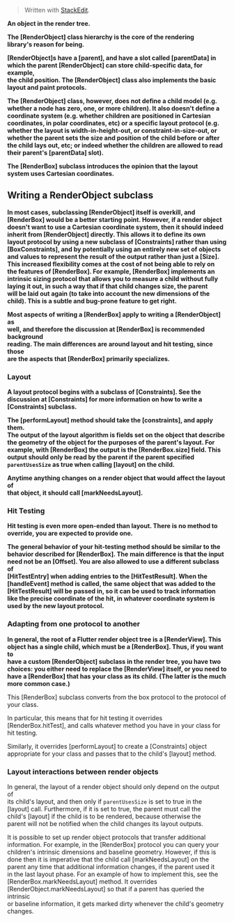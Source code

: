 


> Written with [StackEdit](https://stackedit.io/).

 

  **An object in the render tree.**  
  
 **The [RenderObject] class hierarchy is the core of the rendering  
 library's reason for being.**  
  
 **[RenderObject]s have a [parent], and have a slot called [parentData] in  
 which the parent [RenderObject] can store child-specific data, for example,  
 the child position. The [RenderObject] class also implements the basic  
 layout and paint protocols.**  
  
 **The [RenderObject] class, however, does not define a child model (e.g.  
 whether a node has zero, one, or more children). It also doesn't define a  
 coordinate system (e.g. whether children are positioned in Cartesian  
 coordinates, in polar coordinates, etc) or a specific layout protocol (e.g.  
 whether the layout is width-in-height-out, or constraint-in-size-out, or  
 whether the parent sets the size and position of the child before or after  
 the child lays out, etc; or indeed whether the children are allowed to read  
 their parent's [parentData] slot).**  
  
 **The [RenderBox] subclass introduces the opinion that the layout  
 system uses Cartesian coordinates.**  
  
 ## Writing a RenderObject subclass  
  
 **In most cases, subclassing [RenderObject] itself is overkill, and  
 [RenderBox] would be a better starting point. However, if a render object  
 doesn't want to use a Cartesian coordinate system, then it should indeed  
 inherit from [RenderObject] directly. This allows it to define its own  
 layout protocol by using a new subclass of [Constraints] rather than using  
 [BoxConstraints], and by potentially using an entirely new set of objects  
 and values to represent the result of the output rather than just a [Size].  
 This increased flexibility comes at the cost of not being able to rely on  
 the features of [RenderBox]. For example, [RenderBox] implements an  
 intrinsic sizing protocol that allows you to measure a child without fully  
 laying it out, in such a way that if that child changes size, the parent  
 will be laid out again (to take into account the new dimensions of the  
 child). This is a subtle and bug-prone feature to get right.**  
  
 **Most aspects of writing a [RenderBox] apply to writing a [RenderObject] as  
 well, and therefore the discussion at [RenderBox] is recommended background  
 reading. The main differences are around layout and hit testing, since those  
 are the aspects that [RenderBox] primarily specializes.**  
  
 ### Layout  
  
 **A layout protocol begins with a subclass of [Constraints]. See the  
 discussion at [Constraints] for more information on how to write a  
 [Constraints] subclass.**  
  
 **The [performLayout] method should take the [constraints], and apply them.  
 The output of the layout algorithm is fields set on the object that describe  
 the geometry of the object for the purposes of the parent's layout. For  
 example, with [RenderBox] the output is the [RenderBox.size] field. This  
 output should only be read by the parent if the parent specified  
 `parentUsesSize` as true when calling [layout] on the child.**  
  
 **Anytime anything changes on a render object that would affect the layout of  
 that object, it should call [markNeedsLayout].**  
  
 ### Hit Testing  
  
 **Hit testing is even more open-ended than layout. There is no method to  
 override, you are expected to provide one.**  
  
 **The general behavior of your hit-testing method should be similar to the  
 behavior described for [RenderBox]. The main difference is that the input  
 need not be an [Offset]. You are also allowed to use a different subclass of  
 [HitTestEntry] when adding entries to the [HitTestResult]. When the  
 [handleEvent] method is called, the same object that was added to the  
 [HitTestResult] will be passed in, so it can be used to track information  
 like the precise coordinate of the hit, in whatever coordinate system is  
 used by the new layout protocol.**  
  
 ### Adapting from one protocol to another  
  
 **In general, the root of a Flutter render object tree is a [RenderView]. This  
 object has a single child, which must be a [RenderBox]. Thus, if you want to  
 have a custom [RenderObject] subclass in the render tree, you have two  
 choices: you either need to replace the [RenderView] itself, or you need to  
 have a [RenderBox] that has your class as its child. (The latter is the much  
 more common case.)**  
  
 This [RenderBox] subclass converts from the box protocol to the protocol of  
 your class.  
  
 In particular, this means that for hit testing it overrides  
 [RenderBox.hitTest], and calls whatever method you have in your class for  
 hit testing.  
  
 Similarly, it overrides [performLayout] to create a [Constraints] object  
 appropriate for your class and passes that to the child's [layout] method.  
  
 ### Layout interactions between render objects  
  
 In general, the layout of a render object should only depend on the output of  
 its child's layout, and then only if `parentUsesSize` is set to true in the  
 [layout] call. Furthermore, if it is set to true, the parent must call the  
 child's [layout] if the child is to be rendered, because otherwise the  
 parent will not be notified when the child changes its layout outputs.  
  
 It is possible to set up render object protocols that transfer additional  
 information. For example, in the [RenderBox] protocol you can query your  
 children's intrinsic dimensions and baseline geometry. However, if this is  
 done then it is imperative that the child call [markNeedsLayout] on the  
 parent any time that additional information changes, if the parent used it  
 in the last layout phase. For an example of how to implement this, see the  
 [RenderBox.markNeedsLayout] method. It overrides  
 [RenderObject.markNeedsLayout] so that if a parent has queried the intrinsic  
 or baseline information, it gets marked dirty whenever the child's geometry  
 changes.
<!--stackedit_data:
eyJoaXN0b3J5IjpbLTE1NjQxNzY2OTIsLTE4MTU4NzA4MTNdfQ
==
-->